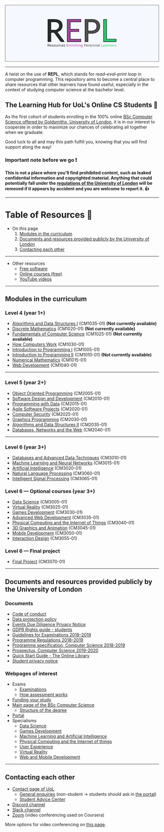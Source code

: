 ![Image](_images/repl.png)

---

A twist on the use of **REPL**, which stands for *read–eval–print loop* in computer programming. This repository aims to become a central place to share resources that other learners have found useful, especially in the context of studying computer science at the bachelor level.


## The Learning Hub for UoL's Online CS Students :school:

As the first cohort of students enrolling in the 100% online [BSc Computer Science offered by Goldsmiths, University of London](https://london.ac.uk/courses/computer-science), it is in our interest to cooperate in order to maximize our chances of celebrating all together when we graduate.

Good luck to all and may this path fulfill you, knowing that you will find support along the way!

### Important note before we go :exclamation:

**This is not a place where you'll find prohibited content, such as leaked confidential information and copyrighted material. Anything that could potentially fall under the [regulations of the University of London](https://london.ac.uk/current-students/programme-documents/regulations) will be removed if it appears by accident and you are welcome to report it. :+1:**

---

# Table of Resources :blue_book:

- On this page
    1. [Modules in the curriculum](#modules-in-the-curriculum)
    2. [Documents and resources provided publicly by the University of London](#documents-and-resources-provided-publicly-by-the-university-of-london)
    3. [Contacting each other](#contacting-each-other)

---

- Other resources
    - [Free software](software/README.md)
    - [Online courses (free)](online_courses/free/README.md)
    - [YouTube videos](youtube/README.md)

---

## Modules in the curriculum

### Level 4 (year 1+)
- [Algorithms and Data Structures I](modules/level_4/algorithms_and_data_structures_i) (CM1035-01) **(Not currently available)**
- [Discrete Mathematics](modules/level_4/discrete_mathematics) (CM1020-01) **(Not currently available)**
- [Fundamentals of Computer Science](modules/level_4/fundamentals_of_computer_science) (CM1025-01) **(Not currently available)**
- [How Computers Work](modules/level_4/how_computers_work) (CM1030-01)
- [Introduction to Programming I](modules/level_4/introduction_to_programming_i) (CM1005-01)
- [Introduction to Programming II](modules/level_4/introduction_to_programming_ii) (CM1010-01) **(Not currently available)**
- [Numerical Mathematics](modules/level_4/numerical_mathematics) (CM1015-01)
- [Web Development](modules/level_4/web_development) (CM1040-01)

---

### Level 5 (year 2+)
- [Object Oriented Programming](modules/level_5/object_oriented_programming) (CM2005-01)
- [Software Design and Development](modules/level_5/software_design_and_development) (CM2010-01)
- [Programming with Data](modules/level_5/programming_with_data) (CM2015-01)
- [Agile Software Projects](modules/level_5/agile_software_projects) (CM2020-01)
- [Computer Security](modules/level_5/computer_security) (CM2025-01)
- [Graphics Programming](modules/level_5/graphics_programming) (CM2030-01)
- [Algorithms and Data Structures II](modules/level_5/algorithms_and_data_structures_ii) (CM2035-01)
- [Databases, Networks and the Web](modules/level_5/databases_networks_and_the_web) (CM2040-01)

---

### Level 6 (year 3+)
- [Databases and Advanced Data Techniques](modules/level_6/databases_and_advanced_data_techniques) (CM3010-01)
- [Machine Learning and Neural Networks](modules/level_6/machine_learning_and_neural_networks) (CM3015-01)
- [Artificial Intelligence](modules/level_6/artificial_intelligence) (CM3020-01)
- [Natural Language Processing](modules/level_6/natural_language_processing) (CM3060-01)
- [Intelligent Signal Processing](modules/level_6/intelligent_signal_processing) (CM3065-01)

### Level 6 — Optional courses (year 3+)
- [Data Science](modules/level_6/data_science) (CM3005-01)
- [Virtual Reality](modules/level_6/virtual_reality) (CM3025-01)
- [Games Development](modules/level_6/games_development) (CM3030-01)
- [Advanced Web Development](modules/level_6/advanced_web_development) (CM3035-01)
- [Physical Computing and the Internet of Things](modules/level_6/physical_computing_and_the_internet_of_things) (CM3040-01)
- [3D Graphics and Animation](modules/level_6/3d_graphics_and_animation) (CM3045-01)
- [Mobile Development](modules/level_6/mobile_development) (CM3050-01)
- [Interaction Design](modules/level_6/interaction_design) (CM3055-01)

### Level 6 — Final project
- [Final Project](modules/level_6/final_project) (CM3070-01)

---

## Documents and resources provided publicly by the University of London

### Documents
- [Code of conduct](https://london.ac.uk/sites/default/files/governance/Code-of-Conduct-Mar-2016.pdf)
- [Data protection policy](https://london.ac.uk/sites/default/files/governance/data-protection-policy.pdf)
- [Events Due Diligence Privacy Notice](https://london.ac.uk/sites/default/files/governance/Events-Due-Diligence-Privacy-Notice.pdf)
- [GDPR Rights guide - students](https://london.ac.uk/sites/default/files/governance/gdpr-rights-guide-students.pdf)
- [Guidelines for Examinations 2018–2019](https://london.ac.uk/sites/default/files/examiners/guidelines-for-examinations-2018-19.pdf)
- [Programme Regulations 2018–2019](https://london.ac.uk/sites/default/files/regulations/progregs-llb-2018-19.pdf)
- [Programme specification, Computer Science 2018-2019](https://london.ac.uk/sites/default/files/programme-specifications/progspec-computer-science-2018-19..pdf)
- [Prospectus, Computer Science 2019-2020](https://london.ac.uk/sites/default/files/prospectuses/computer-science-prospectus-2019-20.pdf)
- [Quick Start Guide - The Online Library](https://onlinelibrary.london.ac.uk/sites/default/files/files/quick-start-guide/academic-search-quick-start.pdf)
- [Student privacy notice](https://london.ac.uk/sites/default/files/governance/Student-Privacy-Notice-UoL-April-2018-Final.pdf)

### Webpages of interest

- Exams
    - [Examinations](https://london.ac.uk/current-students/examinations)
    - [How assessment works](https://london.ac.uk/applications/how-it-works/how-assessment-works)
- [Funding your study](https://london.ac.uk/applications/funding-your-study)
- [Main page of the BSc Computer Science](https://london.ac.uk/courses/computer-science)
    - [Structure of the degree](https://london.ac.uk/computer-science-structure)
- [Portal](https://my.london.ac.uk/)
- Specialisms
    - [Data Science](https://london.ac.uk/courses/computer-science-data-science)
    - [Games Development](https://london.ac.uk/courses/computer-science-games)
    - [Machine Learning and Artificial Intelligence](https://london.ac.uk/courses/computer-science-machine-learning-and-ai)
    - [Physical Computing and the Internet of things](https://london.ac.uk/courses/bsc-computer-science-physical-computing)
    - [User Experience](https://london.ac.uk/courses/computer-science-user-experience)
    - [Virtual Reality](https://london.ac.uk/courses/computer-science-virtual-reality)
    - [Web and Mobile Development](https://london.ac.uk/courses/computer-science-web-and-mobile-development)

---

## Contacting each other

- [Contact page of UoL](https://london.ac.uk/contact-us)
    - [General enquiries](https://enquiries.londoninternational.ac.uk/login/newuserform.aspx?cctc=UOL&category=UOL) (non-student → students should ask in [the portal](https://my.london.ac.uk/))
    - [Student Advice Center](https://london.kb.help/)
- [Discord channel](https://discord.gg/4S5A8h)
- [Slack channel](https://londoncs.slack.com/)
- [Zoom](https://zoom.us/) (video conferencing used on Coursera)

More options for video conferencing on [this page](/software).

<!-- Prepare contributors section

---

## Contributors

- Sébastien Lavoie ([@sglavoie](https://github.com/sglavoie))

-->
